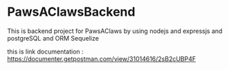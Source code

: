 # PawsAClawsBackend
This is backend project for PawsAClaws by using nodejs and expressjs and postgreSQL and ORM Sequelize

this is link documentation : 
https://documenter.getpostman.com/view/31014616/2sB2cUBP4F